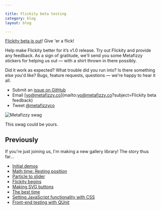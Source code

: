 ```yaml
---

title: Flickity beta testing
category: blog
layout: blog

---
```


[Flickity beta is out](http://flickity.metafizzy.co)! Give 'er a flick!

Help make Flickity better for it’s v1.0 release. Try out Flickity and provide any feedback. As a sign of gratitude, we'll send you some Metafizzy stickers for helping us out — with a shirt thrown in there possibly.

Did it work as expected? What trouble did you run into? Is there something else you'd like? Bugs, feature requests, questions — we're happy to hear it all.

+ Submit an [issue on GitHub](https://github.com/metafizzy/flickity/issues)
+ Email [yo@metafizzy.co](mailto:yo@metafizzy.co?subject=Flickity beta feedback)
+ Tweet [@metafizzyco](https://twitter.com/metafizzyco)

![Metafizzy swag](http://i.imgur.com/4oT9QwG.jpg)

This swag could be yours.

## Previously

If you're just joining us, I'm making a new gallery library! The story thus far...

+ [Initial demos](/blog/initial-demos)
+ [Math time: Resting position](/blog/math-time-resting-position/)
+ [Particle to slider](/blog/particle-to-slider/)
+ [Flickity begins](/blog/flickity-begins/)
+ [Making SVG buttons](/blog/making-svg-buttons/)
+ [The best time](/blog/the-best-time/)
+ [Setting JavaScript functionality with CSS](/blog/setting-javascript-functionality-with-css/)
+ [Front-end testing with QUnit](/blog/front-end-testing-qunit/)
